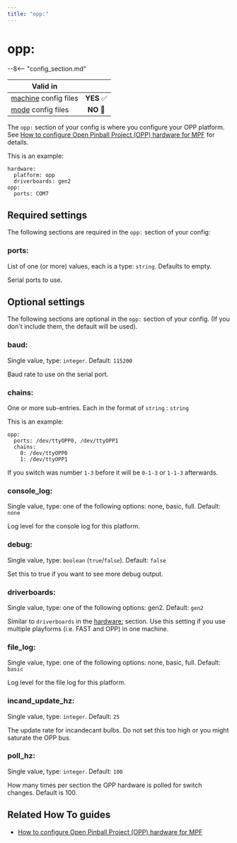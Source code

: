 ```yaml
---
title: "opp:"
---
```


# opp:


--8<-- "config_section.md"

| Valid in | |
|-----|:----:|
|[machine](instructions/machine_config.md) config files |**YES** :white_check_mark:|
|[mode](instructions/mode_config.md) config files|**NO** :no_entry_sign:|

The `opp:` section of your config is where you configure your OPP
platform. See [How to configure Open Pinball Project (OPP) hardware for MPF](../hardware/opp/index.md) for
details.

This is an example:

``` mpf-config
hardware:
  platform: opp
  driverboards: gen2
opp:
  ports: COM7
```

## Required settings

The following sections are required in the `opp:` section of your
config:

### ports:

List of one (or more) values, each is a type: `string`. Defaults to
empty.

Serial ports to use.

## Optional settings

The following sections are optional in the `opp:` section of your
config. (If you don't include them, the default will be used).

### baud:

Single value, type: `integer`. Default: `115200`

Baud rate to use on the serial port.

### chains:

One or more sub-entries. Each in the format of `string` : `string`

This is an example:

``` mpf-config
opp:
  ports: /dev/ttyOPP0, /dev/ttyOPP1
  chains:
    0: /dev/ttyOPP0
    1: /dev/ttyOPP1
```

If you switch was number `1-3` before it will be `0-1-3` or `1-1-3`
afterwards.

### console_log:

Single value, type: one of the following options: none, basic, full.
Default: `none`

Log level for the console log for this platform.

### debug:

Single value, type: `boolean` (`true`/`false`). Default: `false`

Set this to true if you want to see more debug output.

### driverboards:

Single value, type: one of the following options: gen2. Default: `gen2`

Similar to `driverboards` in the [hardware:](hardware.md) section. Use this setting if you use multiple playforms
(i.e. FAST and OPP) in one machine.

### file_log:

Single value, type: one of the following options: none, basic, full.
Default: `basic`

Log level for the file log for this platform.

### incand_update_hz:

Single value, type: `integer`. Default: `25`

The update rate for incandecant bulbs. Do not set this too high or you
might saturate the OPP bus.

### poll_hz:

Single value, type: `integer`. Default: `100`

How many times per section the OPP hardware is polled for switch
changes. Default is 100.

## Related How To guides

* [How to configure Open Pinball Project (OPP) hardware for MPF](../hardware/opp/index.md)
